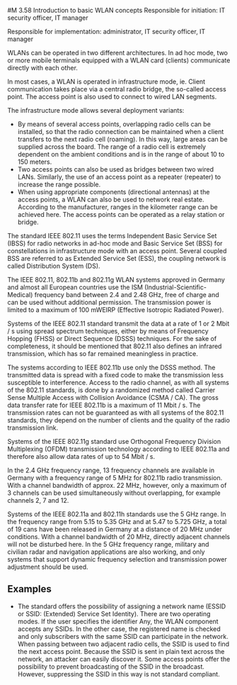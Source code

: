 #M 3.58 Introduction to basic WLAN concepts
Responsible for initiation: IT security officer, IT manager

Responsible for implementation: administrator, IT security officer, IT manager

WLANs can be operated in two different architectures. In ad hoc mode, two or more mobile terminals equipped with a WLAN card (clients) communicate directly with each other.

In most cases, a WLAN is operated in infrastructure mode, ie. Client communication takes place via a central radio bridge, the so-called access point. The access point is also used to connect to wired LAN segments.

The infrastructure mode allows several deployment variants:

* By means of several access points, overlapping radio cells can be installed, so that the radio connection can be maintained when a client transfers to the next radio cell (roaming). In this way, large areas can be supplied across the board. The range of a radio cell is extremely dependent on the ambient conditions and is in the range of about 10 to 150 meters.
* Two access points can also be used as bridges between two wired LANs. Similarly, the use of an access point as a repeater (repeater) to increase the range possible.
* When using appropriate components (directional antennas) at the access points, a WLAN can also be used to network real estate. According to the manufacturer, ranges in the kilometer range can be achieved here. The access points can be operated as a relay station or bridge.


The standard IEEE 802.11 uses the terms Independent Basic Service Set (IBSS) for radio networks in ad-hoc mode and Basic Service Set (BSS) for constellations in infrastructure mode with an access point. Several coupled BSS are referred to as Extended Service Set (ESS), the coupling network is called Distribution System (DS).

The IEEE 802.11, 802.11b and 802.11g WLAN systems approved in Germany and almost all European countries use the ISM (Industrial-Scientific-Medical) frequency band between 2.4 and 2.48  GHz, free of charge and can be used without additional permission. The transmission power is limited to a maximum of 100 mWEIRP (Effective Isotropic Radiated Power).

Systems of the IEEE 802.11 standard transmit the data at a rate of 1 or 2 Mbit / s using spread spectrum techniques, either by means of Frequency Hopping (FHSS) or Direct Sequence (DSSS) techniques. For the sake of completeness, it should be mentioned that 802.11 also defines an infrared transmission, which has so far remained meaningless in practice.

The systems according to IEEE 802.11b use only the DSSS method. The transmitted data is spread with a fixed code to make the transmission less susceptible to interference. Access to the radio channel, as with all systems of the 802.11 standards, is done by a randomized method called Carrier Sense Multiple Access with Collision Avoidance (CSMA / CA). The gross data transfer rate for IEEE 802.11b is a maximum of 11 Mbit / s. The transmission rates can not be guaranteed as with all systems of the 802.11 standards, they depend on the number of clients and the quality of the radio transmission link.

Systems of the IEEE 802.11g standard use Orthogonal Frequency Division Multiplexing (OFDM) transmission technology according to IEEE 802.11a and therefore also allow data rates of up to 54 Mbit / s.

In the 2.4 GHz frequency range, 13 frequency channels are available in Germany with a frequency range of 5 MHz for 802.11b radio transmission. With a channel bandwidth of approx. 22 MHz, however, only a maximum of 3  channels can be used simultaneously without overlapping, for example channels 2, 7 and 12.

Systems of the IEEE 802.11a and 802.11h standards use the 5 GHz range. In the frequency range from 5.15 to 5.35 GHz and at 5.47 to 5.725 GHz, a total of 19 cans have been released in Germany at a distance of 20 MHz under conditions. With a channel bandwidth of 20 MHz, directly adjacent channels will not be disturbed here. In the 5 GHz frequency range, military and civilian radar and navigation applications are also working, and only systems that support dynamic frequency selection and transmission power adjustment should be used.



## Examples 
* The standard offers the possibility of assigning a network name (ESSID or SSID: (Extended) Service Set Identity). There are two operating modes. If the user specifies the identifier Any, the WLAN component accepts any SSIDs. In the other case, the registered name is checked and only subscribers with the same SSID can participate in the network. When passing between two adjacent radio cells, the SSID is used to find the next access point. Because the SSID is sent in plain text across the network, an attacker can easily discover it. Some access points offer the possibility to prevent broadcasting of the SSID in the broadcast. However, suppressing the SSID in this way is not standard compliant.




